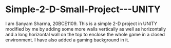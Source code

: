# Simple-2-D-Small-Project---UNITY
I am Sanyam Sharma, 20BCE1109.
This is a simple 2-D project in UNITY modified by me by adding some more walls vertically as well as horizontally and a long horizontal wall on the top to enclose the whole game in a closed environment.
I have also added a gaming background in it.
